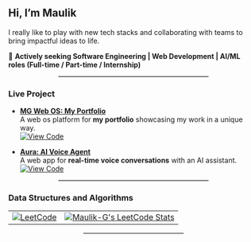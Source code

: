 ## Hi, I’m Maulik

I really like to play with new tech stacks and collaborating with teams to bring impactful ideas to life.  

💼 **Actively seeking Software Engineering | Web Development | AI/ML roles (Full-time / Part-time / Internship)**  

<hr style="width:60%; margin:auto; border:1px solid #ddd;" />

### Live Project  

- **[MG Web OS: My Portfolio](https://www.maulikgaur.me/)**  
   A web os platform for **my portfolio** showcasing my work in a unique way.  
   [![View Code](https://img.shields.io/badge/View_Code-black?style=for-the-badge&logo=github)](https://github.com/Maulik-G/portfolio-mg-web-os)  
  
- **[Aura: AI Voice Agent](https://maulik-g.github.io/ai-voice-agent/)**  
   A web app for **real-time voice conversations** with an AI assistant.  
   [![View Code](https://img.shields.io/badge/View_Code-black?style=for-the-badge&logo=github)](https://github.com/Maulik-G/ai-voice-agent)  

<hr style="width:60%; margin:auto; border:1px solid #ddd;" />

### Data Structures and Algorithms 

<div align="center">
  <table>
    <tr>
      <td>
        <a href="https://leetcode.com/Maulik-G/">
          <img src="https://img.shields.io/badge/LeetCode-FFA116?style=for-the-badge&logo=LeetCode&logoColor=black" alt="LeetCode">
        </a>
      </td>
      <td>
        <a href="https://leetcode.com/Maulik-G/">
          <img src="https://leetcode-stats.vercel.app/api?username=Maulik-G" alt="Maulik-G's LeetCode Stats">
        </a>
      </td>
    </tr>
  </table>
</div>

<hr style="width:40%; margin:auto; border:1px solid #eee;" />
